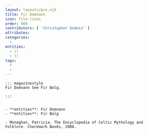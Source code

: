 ```yaml
---
layout: layouts/pce.njk
title: Fir Domnann
icon: file-lines
order: 989
contributors: [ 'Christopher Godwin' ]
attributes:
categories:
  - 
entities:
  - ()
  - ()
tags:
  - 
  - 
---
```

``` tab [group1:Info]
::: magazinestyle
Fir Domnann See Fir Bolg.

:::
```
``` tab [group1:Attributes]
```
``` tab [group1:Entities]
- **entities**: Fir Domnann
- **entities**: Fir Bolg
```
``` tab [group1:Sources]
- Monaghan, Patricia. The Encyclopedia of Celtic Mythology and Folklore. Checkmark Books, 2008.
```
